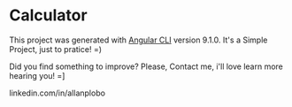 # Calculator

This project was generated with [Angular CLI](https://github.com/angular/angular-cli) version 9.1.0.
It's a Simple Project, just to pratice! =)

Did you find something to improve? 
Please, Contact me, i'll love learn more hearing you! =]

linkedin.com/in/allanplobo
